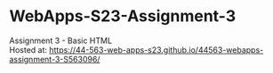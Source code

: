 # WebApps-S23-Assignment-3
Assignment 3 - Basic HTML
<br>
Hosted at: <https://44-563-web-apps-s23.github.io/44563-webapps-assignment-3-S563096/>